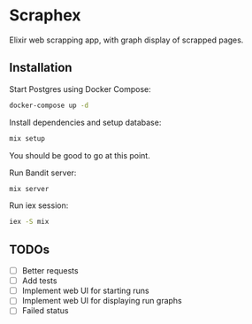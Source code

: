 # Scraphex

Elixir web scrapping app, with graph display of scrapped pages.

## Installation

Start Postgres using Docker Compose:

```bash
docker-compose up -d
```

Install dependencies and setup database:

```bash
mix setup
```

You should be good to go at this point.

Run Bandit server:

```bash
mix server
```

Run iex session:

```bash
iex -S mix
```

## TODOs

- [ ] Better requests
- [ ] Add tests
- [ ] Implement web UI for starting runs
- [ ] Implement web UI for displaying run graphs
- [ ] Failed status
